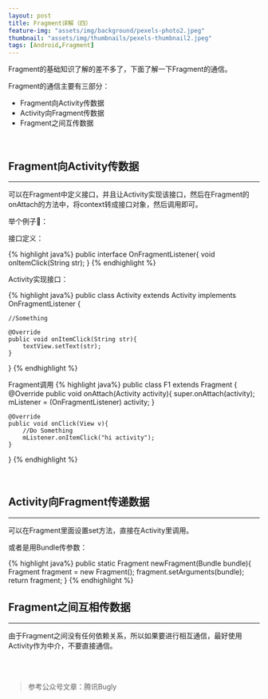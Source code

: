 ```yaml
---
layout: post
title: Fragment详解（四）
feature-img: "assets/img/background/pexels-photo2.jpeg"     
thumbnail: "assets/img/thumbnails/pexels-thumbnail2.jpeg"
tags: [Android,Fragment]
---
```


Fragment的基础知识了解的差不多了，下面了解一下Fragment的通信。

Fragment的通信主要有三部分：
* Fragment向Activity传数据
* Activity向Fragment传数据
* Fragment之间互传数据
<br>


## Fragment向Activity传数据
----


可以在Fragment中定义接口，并且让Activity实现该接口，然后在Fragment的onAttach的方法中，将context转成接口对象，然后调用即可。

举个例子🌰：

接口定义：

{% highlight java%}
public interface OnFragmentListener{
    void onItemClick(String str);
}
{% endhighlight %}


Activity实现接口：

{% highlight java%}
public class Activity extends Activity implements OnFragmentListener {

    //Something

    @Override
    public void onItemClick(String str){
        textView.setText(str);
    }

}
{% endhighlight %}


Fragment调用
{% highlight java%}
public class F1 extends Fragment {
    @Override
    public void onAttach(Activity activity){
        super.onAttach(activity);
        mListener = (OnFragmentListener) activity;
    }

    @Override
    public void onClick(View v){
        //Do Something
        mListener.onItemClick("hi activity");
    }

}
{% endhighlight %}

<br>


## Activity向Fragment传递数据
----

可以在Fragment里面设置set方法，直接在Activity里调用。

或者是用Bundle传参数：

{% highlight java%}
public static Fragment newFragment(Bundle bundle){
    Fragment fragment = new Fragment();
    fragment.setArguments(bundle);
    return fragment;
}
{% endhighlight %}
<br>


## Fragment之间互相传数据
----
由于Fragment之间没有任何依赖关系，所以如果要进行相互通信，最好使用Activity作为中介，不要直接通信。


<br><br>

> 参考公众号文章：腾讯Bugly




